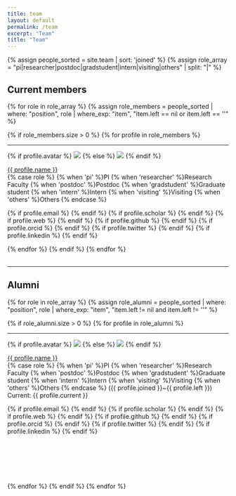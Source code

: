 ```yaml
---
title: team
layout: default
permalink: /team
excerpt: "Team"
title: "Team"
---
```


{% assign people_sorted = site.team | sort: 'joined' %}
{% assign role_array = "pi|researcher|postdoc|gradstudent|intern|visiting|others" | split: "|" %}


<h2>Current members</h2>
<div style="align:left;">
{% for role in role_array %}
{% assign role_members = people_sorted | where: "position", role | where_exp: "item", "item.left == nil or item.left == ''" %}

{% if role_members.size > 0 %}
{% for profile in role_members %}
<div class="list-item-people">
<hr>
<p class="list-post-title">
{% if profile.avatar %}
<a href="{{ site.url }}{{ site.baseurl }}{{ profile.url }}"><img class="profile-thumbnail" src="{{ site.url }}{{site.baseurl}}/assets/images/member/{{profile.avatar}}"></a>
{% else %}
<a href="{{ site.url }}{{ site.baseurl }}{{ profile.url }}"><img class="profile-thumbnail" src="{{ site.url }}{{site.baseurl}}/assets/images/member/bio.jpg"></a>
{% endif %}
</p>
<p>
<a class="name" href="{{ site.url }}{{ site.baseurl }}{{ profile.url }}">{{ profile.name }}</a>  
<br>
<span>
{% case role %}
{% when 'pi' %}PI
{% when 'researcher' %}Research Faculty
{% when 'postdoc' %}Postdoc
{% when 'gradstudent' %}Graduate student
{% when 'intern' %}Intern
{% when 'visiting' %}Visiting
{% when 'others' %}Others
{% endcase %}
</span>  
</p>
<p style="text-align:left;">
{% if profile.email %}
<a href="mailto:{{ profile.email }}"><i class="fa fa-envelope fa-align-left fa-lg"></i></a> 
{% endif %}
{% if profile.scholar  %}
<a href="{{ profile.scholar }}"><i class="ai ai-google-scholar icon-align-left fa-lg" ></i></a>
{% endif %}
{% if profile.web %}
<a href="{{ profile.web }}"><i class="fa fa-globe fa-align-left fa-lg"></i></a> 
{% endif %}
{% if profile.github  %}
<a href="https://github.com/{{ profile.github }}"><i class="fa fa-github fa-align-left fa-lg"></i></a>
{% endif %}
{% if profile.orcid  %}
<a href="https://orcid.org/{{ profile.orcid }}"><i class="ai ai-orcid icon-align-left fa-lg" ></i></a> 
{% endif %}
{% if profile.twitter  %}
<a href="https://twitter.com/{{ profile.twitter }}"><i class="fa fa-twitter fa-align-left fa-lg"></i></a>
{% endif %}
{% if profile.linkedin  %}
<a href="https://www.linkedin.com/in/{{ profile.linkedin }}"><i class="fa fa-linkedin fa-align-left fa-lg"></i></a>
{% endif %}
</p>
</div>
{% endfor %}
{% endif %}
{% endfor %}
</div>

<br>
<hr>

<h2>Alumni</h2>
<div style="align:left;">
{% for role in role_array %}
{% assign role_alumni = people_sorted | where: "position", role | where_exp: "item", "item.left != nil and item.left != ''" %}

{% if role_alumni.size > 0 %}
{% for profile in role_alumni %}
<div class="list-item-people" style="height: 340px !important;">
<hr>
<p class="list-post-title">
{% if profile.avatar %}
<a href="{{ site.url }}{{ site.baseurl }}{{ profile.url }}"><img class="profile-thumbnail" src="{{ site.url }}{{site.baseurl}}/assets/images/member/{{profile.avatar}}"></a>
{% else %}
<a href="{{ site.url }}{{ site.baseurl }}{{ profile.url }}"><img class="profile-thumbnail" src="{{ site.url }}{{site.baseurl}}/assets/images/member/bio.jpg"></a>
{% endif %}
</p>
<p>
<a class="name" href="{{ site.url }}{{ site.baseurl }}{{ profile.url }}">{{ profile.name }}</a> 
<br> 
<span>
{% case role %}
{% when 'pi' %}PI
{% when 'researcher' %}Research Faculty
{% when 'postdoc' %}Postdoc
{% when 'gradstudent' %}Graduate student
{% when 'intern' %}Intern
{% when 'visiting' %}Visiting
{% when 'others' %}Others
{% endcase %}
({{ profile.joined }}~{{ profile.left }})
</span> 
<br>
Current: <span>{{ profile.current }}</span> 
</p>
<p style="text-align:left;">
{% if profile.email %}
<a href="mailto:{{ profile.email }}"><i class="fa fa-envelope fa-align-left fa-lg"></i></a> 
{% endif %}
{% if profile.scholar %}
<a href="{{ profile.scholar }}"><i class="ai ai-google-scholar icon-align-left fa-lg" ></i></a>
{% endif %}
{% if profile.web %}
<a href="{{ profile.web }}"><i class="fa fa-globe fa-align-left fa-lg"></i></a> 
{% endif %}
{% if profile.github  %}
<a href="https://github.com/{{ profile.github }}"><i class="fa fa-github fa-align-left fa-lg"></i></a>
{% endif %}
{% if profile.orcid %}
<a href="https://orcid.org/{{ profile.orcid }}"><i class="ai ai-orcid icon-align-left fa-lg" ></i></a> 
{% endif %}
{% if profile.twitter %}
<a href="https://twitter.com/{{ profile.twitter }}"><i class="fa fa-twitter fa-align-left fa-lg"></i></a>
{% endif %}
{% if profile.linkedin  %}
<a href="https://www.linkedin.com/in/{{ profile.linkedin }}"><i class="fa fa-linkedin fa-align-left fa-lg"></i></a>
{% endif %}
</p>
</div>    
{% endfor %}
{% endif %}
{% endfor %}
</div>

<br><br>
